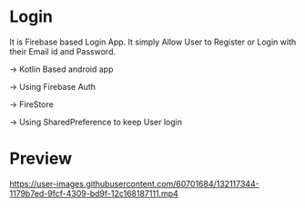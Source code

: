 # Login

It is Firebase based Login App. It simply Allow User to Register or Login with their Email id and Password.
 
-> Kotlin Based android app

-> Using Firebase Auth

-> FireStore

-> Using SharedPreference to keep User login

# Preview

https://user-images.githubusercontent.com/60701684/132117344-1179b7ed-9fcf-4309-bd9f-12c168187111.mp4
